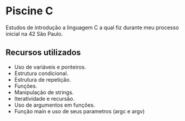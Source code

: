 # Piscine C
Estudos de introdução a linguagem C a qual fiz durante meu processo inicial na 42 São Paulo.

## Recursos utilizados
- Uso de variáveis e ponteiros.
- Estrutura condicional.
- Estrutura de repetição.
- Funções.
- Manipulação de strings.
- Iteratividade e recursão.
- Uso de argumentos em funções.
- Função main e uso de seus parametros (argc e argv)
